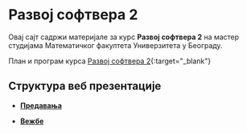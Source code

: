 # Развој софтвера 2

Овај сајт садржи материјале за курс **Развој софтвера 2** на мастер студијама Математичког факултета Универзитета у Београду.

План и програм курса [Развој софтвера 2](/predavanja/info/R390_-_Razvoj_softvera_2.pdf){:target="_blank"}  


## Структура веб презентације

* **[Предавања](/predavanja/info/R390_-_Razvoj_softvera_2.pdf)**

* **[Вежбе](/vezbe/README.md)**


